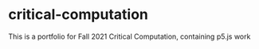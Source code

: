 # critical-computation
This is a portfolio for Fall 2021 Critical Computation, containing p5.js work
